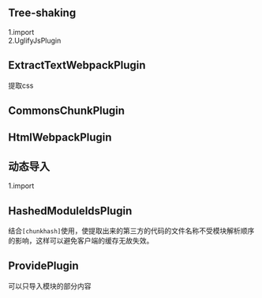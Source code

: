 ## Tree-shaking
1.import  
2.UglifyJsPlugin  

## ExtractTextWebpackPlugin
提取css

## CommonsChunkPlugin 

## HtmlWebpackPlugin

## 动态导入
1.import

## HashedModuleIdsPlugin
结合`[chunkhash]`使用，使提取出来的第三方的代码的文件名称不受模块解析顺序的影响，这样可以避免客户端的缓存无故失效。

## ProvidePlugin
可以只导入模块的部分内容


